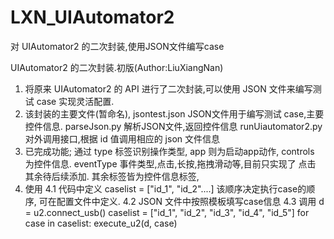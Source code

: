 # LXN_UIAutomator2
对 UIAutomator2 的二次封装,使用JSON文件编写case

UIAutomator2 的二次封装.初版(Author:LiuXiangNan)
1. 将原来 UIAutomator2 的 API 进行了二次封装,可以使用 JSON 文件来编写测试 case 实现灵活配置.
2. 该封装的主要文件(暂命名),
	jsontest.json        JSON文件用于编写测试 case,主要控件信息.
	parseJson.py         解析JSON文件,返回控件信息
	runUiautomator2.py   对外调用接口,根据 id 值调用相应的 json 文件信息
3. 已完成功能;
	通过 type 标签识别操作类型, app 则为启动app动作, controls 为控件信息.
	eventType 事件类型,点击,长按,拖拽滑动等,目前只实现了 点击 其余待后续添加.
	其余标签皆为控件信息标签,
4. 使用
	4.1 代码中定义 caselist = ["id_1", "id_2"....] 该顺序决定执行case的顺序, 可在配置文件中定义.
	4.2 JSON 文件中按照模板填写case信息
	4.3 调用 
			d = u2.connect_usb()
			caselist = ["id_1", "id_2", "id_3", "id_4", "id_5"]
			for case in caselist:
        		execute_u2(d, case)
